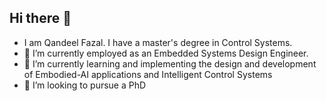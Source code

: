## Hi there 👋

<!--
**qfazal/qfazal** is a ✨ _special_ ✨ repository because its `README.md` (this file) appears on your GitHub profile.

-Hi, I am Qandeel Fazal. I have a master's degree in Control Systems.
- 🔭 I’m currently working as an Embedded Systems Design Engineer. 
- 🌱 I’m currently learning the design and development of Embodied-AI applications
- 👯 I’m looking to pursue a PhD
- 
-->
-  I am Qandeel Fazal. I have a master's degree in Control Systems.
- 🔭 I’m currently employed as an Embedded Systems Design Engineer. 
- 🌱 I’m currently learning and implementing the design and development of Embodied-AI applications and Intelligent Control Systems
- 👯 I’m looking to pursue a PhD
